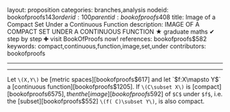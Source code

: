 layout: proposition
categories: branches,analysis
nodeid: bookofproofs$143
orderid: 100
parentid: bookofproofs$408
title: Image of a Compact Set Under a Continuous Function
description: IMAGE OF A COMPACT SET UNDER A CONTINUOUS FUNCTION &#9733; graduate maths &#10004; step by step &#10010; visit BookOfProofs now!
references: bookofproofs$582
keywords: compact,continuous,function,image,set,under
contributors: bookofproofs

---


---

Let `\(X,Y\)` be [metric spaces][bookofproofs$617] and let `$f:X\mapsto Y$` a [continuous function][bookofproofs$1205]. If `\(C\subset X\)` is [compact][bookofproofs$6575], then the [image][bookofproofs$592] of `$C$` under `$f$`, i.e. the [subset][bookofproofs$552] `\(f( C)\subset Y\)`, is also compact.
